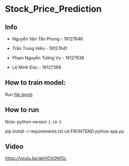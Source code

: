 # Stock_Price_Prediction


## Info

- Nguyễn Văn Tấn Phong - 19127646

- Trần Trung Hiếu - 19127641

- Phạm Nguyễn Tường Vy - 19127636

- Lê Minh Đức - 19127369




## How to train model:
Run [file ipynb](stock_price_prediction.ipynb)

## How to run
Note: python version `3.10.5`

pip install -r requirements.txt
cd FRONTEND
python app.py

## Video

https://youtu.be/akHjChON15c
